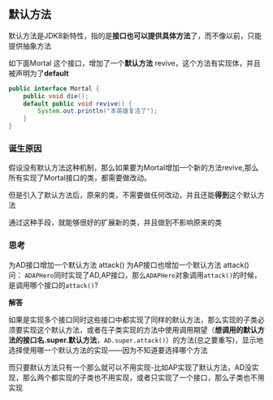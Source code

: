 ## 默认方法

默认方法是JDK8新特性，指的是**接口也可以提供具体方法**了，而不像以前，只能提供抽象方法

如下面Mortal 这个接口，增加了一个**默认方法** revive，这个方法有实现体，并且被声明为了**default**

```java
public interface Mortal {
    public void die();
    default public void revive() {
        System.out.println("本英雄复活了");
    }
}
```

### 诞生原因

假设没有默认方法这种机制，那么如果要为Mortal增加一个新的方法revive,那么所有实现了Mortal接口的类，都需要做改动。

但是引入了默认方法后，原来的类，不需要做任何改动，并且还能**得到**这个默认方法

通过这种手段，就能够很好的扩展新的类，并且做到不影响原来的类

### 思考

为AD接口增加一个默认方法 attack()
为AP接口也增加一个默认方法 attack()
问： `ADAPHero`同时实现了AD,AP接口，那么` ADAPHero `对象调用`attack()`的时候，是调用哪个接口的`attack()`?



**解答**

如果是实现多个接口同时这些接口中都实现了同样的默认方法，那么实现的子类必须要实现这个默认方法，或者在子类实现的方法中使用调用期望（**想调用的默认方法的接口名.super.默认方法**，`AD.super.attack()`）的方法(总之要重写)，显示地选择使用哪一个默认方法的实现——因为不知道要选择哪个方法 		

而只要默认方法只有一个那么就可以不用实现-比如AP实现了默认方法，AD没实现，那么两个都实现的子类也不用实现，或者只实现了一个接口，那么子类也不用实现

